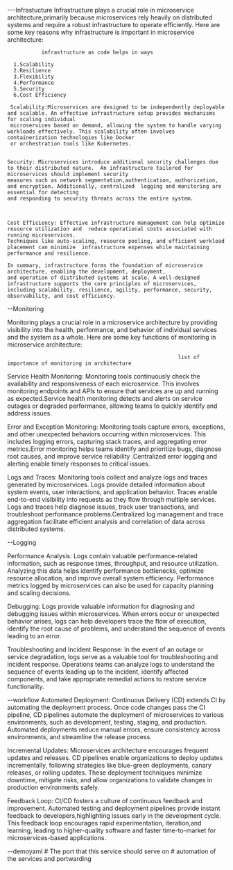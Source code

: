 ---Infrastucture
    Infrastructure plays a crucial role in microservice architecture,primarily because microservices rely heavily on distributed systems and 
    require a robust infrastructure to operate efficiently. Here are some key reasons why infrastructure is important in microservice architecture:
                 
               infrastructure as code helps in ways
      
      1.Scalability
      2.Resilience
      3.Flexibility
      4.Performance
      5.Security
      6.Cost Efficiency

     Scalability:Microservices are designed to be independently deployable and scalable. An effective infrastructure setup provides mechanisms for scaling individual
     microservices based on demand, allowing the system to handle varying workloads effectively. This scalability often involves containerization technologies like Docker 
     or orchestration tools like Kubernetes.


    Security: Microservices introduce additional security challenges due to their distributed nature.  An infrastructure tailored for microservices should implement security
    measures such as network segmentation,authentication, authorization, and encryption. Additionally, centralized  logging and monitoring are essential for detecting
    and responding to security threats across the entire system.



    Cost Efficiency: Effective infrastructure management can help optimize resource utilization and  reduce operational costs associated with running microservices.
    Techniques like auto-scaling, resource pooling, and efficient workload placement can minimize  infrastructure expenses while maintaining performance and resilience.

    In summary, infrastructure forms the foundation of microservice architecture, enabling the development, deployment,
    and operation of distributed systems at scale. A well-designed infrastructure supports the core principles of microservices, 
    including scalability, resilience, agility, performance, security, observability, and cost efficiency.



--Monitoring
 
   Monitoring plays a crucial role in a microservice architecture by providing visibility into the health,  performance, and behavior of individual services and the system as a whole.
   Here are some key functions of monitoring in microservice architecture:
               
                                                           list of importance of monitoring in architecture

  Service Health Monitoring: Monitoring tools continuously check the availability and responsiveness of each microservice. This involves monitoring endpoints and APIs to ensure that 
  services are up and running as expected.Service health monitoring detects and alerts on service outages or degraded performance, allowing teams to quickly identify and address issues.


 Error and Exception Monitoring: Monitoring tools capture errors, exceptions, and other unexpected behaviors occurring within microservices. This includes logging errors,
 capturing stack traces, and aggregating error metrics.Error monitoring helps teams identify and prioritize bugs, diagnose root causes, and improve service reliability
 .Centralized error logging and alerting enable timely responses to critical issues.


  Logs and Traces: Monitoring tools collect and analyze logs and traces generated by microservices. Logs provide detailed information about system events, 
  user interactions, and  application behavior. Traces enable end-to-end visibility into requests as they flow through multiple services. Logs and
  traces help diagnose issues, track user transactions, and troubleshoot performance problems.Centralized log management and
  trace aggregation facilitate efficient analysis and correlation of data across distributed systems.






   
--Logging

   Performance Analysis: Logs contain valuable performance-related information, such as response times, throughput, and resource utilization. Analyzing this data helps identify 
   performance bottlenecks, optimize resource allocation, and improve overall system efficiency. Performance metrics logged by microservices can also be used for capacity planning and 
   scaling decisions.


  Debugging: Logs provide valuable information for diagnosing and debugging issues within microservices. When errors occur or unexpected behavior arises, logs can help developers 
  trace the flow of execution, identify the root cause of problems, and understand the sequence of events leading to an error.


  Troubleshooting and Incident Response: In the event of an outage or service degradation, logs serve as a valuable tool for troubleshooting and incident response. 
  Operations teams can analyze logs to understand the sequence of events leading up to the incident, identify affected components, and take appropriate remedial actions to 
  restore service functionality.

--workflow
   Automated Deployment: Continuous Delivery (CD) extends CI by automating the deployment process. Once code changes pass the CI pipeline, CD pipelines automate the deployment
   of microservices to various environments, such as development, testing, staging, and production. Automated deployments reduce manual errors, ensure consistency across environments, 
   and streamline the release process.

  Incremental Updates: Microservices architecture encourages frequent updates and releases. CD pipelines enable organizations to deploy updates incrementally, following strategies
  like blue-green deployments, canary releases, or rolling updates. These deployment techniques minimize downtime, mitigate risks, and allow organizations to validate changes in 
  production environments safely.

  Feedback Loop: CI/CD fosters a culture of continuous feedback and improvement. Automated testing and deployment pipelines provide instant feedback to developers,highlighting issues
  early in the development cycle. This feedback loop encourages rapid experimentation, iteration,and learning, leading to higher-quality software and faster time-to-market for
  microservices-based applications.


--demoyaml
    # The port that this service should serve on
    # automation of the services and portwarding

